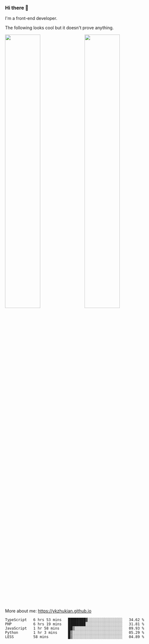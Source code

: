### Hi there 👋

I'm a front-end developer.

The following looks cool but it doesn't prove anything.

[<img align="right" width="48%" src="https://github-readme-stats.vercel.app/api?username=ykzhukian&show_icons=true&theme=dracula">](https://github.com/anuraghazra/github-readme-stats)

[<img width="48%" src="https://github-readme-stats.vercel.app/api/top-langs/?username=ykzhukian&layout=compact&theme=dracula">](https://github.com/anuraghazra/github-readme-stats)

More about me: 
https://ykzhukian.github.io

<!--START_SECTION:waka-->
```text
TypeScript   6 hrs 53 mins   ████████▓░░░░░░░░░░░░░░░░   34.62 % 
PHP          6 hrs 19 mins   ████████░░░░░░░░░░░░░░░░░   31.81 % 
JavaScript   1 hr 58 mins    ██▒░░░░░░░░░░░░░░░░░░░░░░   09.93 % 
Python       1 hr 3 mins     █▒░░░░░░░░░░░░░░░░░░░░░░░   05.29 % 
LESS         58 mins         █▒░░░░░░░░░░░░░░░░░░░░░░░   04.89 % 
```
<!--END_SECTION:waka-->
